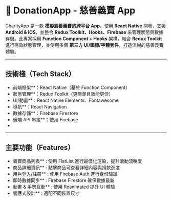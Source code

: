 # 🙏 DonationApp - 慈善義賣 App

CharityApp 是一款 **模擬慈善義賣的跨平台 App**，使用 **React Native** 開發，支援 **Android & iOS**，並整合 **Redux Toolkit、Hooks、Firebase** 來管理狀態與數據存儲。此專案採用 **Function Component + Hooks** 架構，結合 **Redux Toolkit** 進行高效狀態管理，並使用多個 **第三方 UI/圖標/字體套件**，打造流暢的慈善義賣體驗。

---

##  技術棧（Tech Stack）
- 前端框架**：React Native（基於 Function Component）
- 狀態管理**：Redux Toolkit（更簡潔且效能更佳）
- UI/動畫**：React Native Elements、Fontawesome
- 導航**：React Navigation 
- 數據存儲**：Firebase Firestore
- 後端 API 串接**：使用 Firebase 
-

---

##  主要功能（Features）
 - 義賣商品列表** : 使用 FlatList 進行最佳化渲染，提升滾動流暢度  
 - 商品詳細資訊** : 點擊商品可查看詳細內容與捐款進度  
 - 用戶登入/註冊** : 使用 Firebase Auth 進行身份驗證  
 - 即時數據同步** : Firebase Firestore 確保數據最新  
 - 動畫 & 手勢互動** : 使用 Reanimated 提升 UI 體驗  
 - 響應式設計** : 適配不同裝置尺寸  



